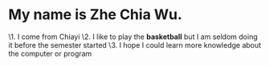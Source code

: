 # My name is Zhe Chia Wu.

\1. I come from Chiayi
\2. I like to play the **basketball** but I am seldom doing it before the semester started
\3. I hope I could learn more knowledge about the computer or program
